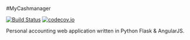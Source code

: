 #MyCashmanager

[![Build Status](https://travis-ci.org/jtomaszk/MyCashmanager.svg?branch=master)](https://travis-ci.org/jtomaszk/MyCashmanager)
[![codecov.io](https://codecov.io/github/jtomaszk/MyCashmanager/coverage.svg?branch=master)](https://codecov.io/github/jtomaszk/MyCashmanager?branch=master)

Personal accounting web application written in Python Flask & AngularJS.
